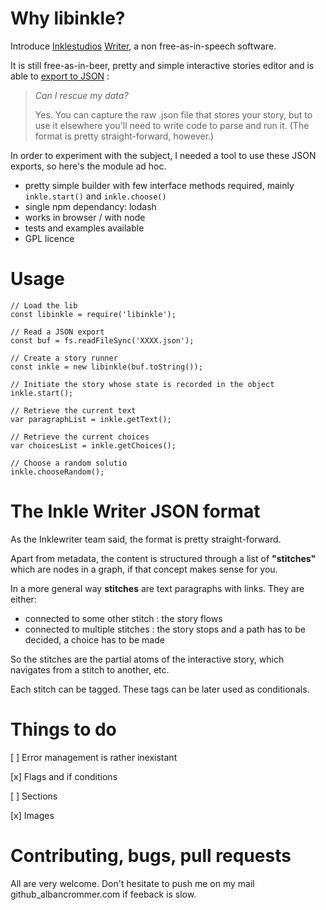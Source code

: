 # Why libinkle?

Introduce [Inklestudios](https://www.inklestudios.com "The Inklestudios website") [Writer](https://writer.inklestudios.com "The Inklestudios Writer editor"), a non free-as-in-speech software. 

It is still free-as-in-beer, pretty and simple interactive stories editor and is able to [export to JSON](https://www.inklestudios.com/2017/09/12/inklewriter-status.html) :
> *Can I rescue my data?*
> 
>  Yes. You can capture the raw .json file that stores your story, but to use it elsewhere you'll need to write code to parse and run it. (The format is pretty straight-forward, however.)
>

In order to experiment with the subject, I needed a tool to use these JSON exports, so here's the module ad hoc.

 * pretty simple builder with few interface methods required, mainly `inkle.start()` and `inkle.choose()`
 * single npm dependancy: lodash 
 * works in browser / with node
 * tests and examples available
 * GPL licence


# Usage


```
// Load the lib
const libinkle = require('libinkle');

// Read a JSON export
const buf = fs.readFileSync('XXXX.json');

// Create a story runner
const inkle = new libinkle(buf.toString());

// Initiate the story whose state is recorded in the object
inkle.start();

// Retrieve the current text
var paragraphList = inkle.getText();

// Retrieve the current choices
var choicesList = inkle.getChoices();

// Choose a random solutio
inkle.chooseRandom();
```

# The Inkle Writer JSON format 

As the Inklewriter team said, the format is pretty straight-forward.

Apart from metadata, the content is structured through a list of **"stitches"** which are nodes in a graph, if that concept makes sense for you.

In a more general way **stitches** are text paragraphs with links. They are either: 

 * connected to some other stitch : the story flows
 * connected to multiple stitches : the story stops and a path has to be decided, a choice has to be made

So the stitches are the partial atoms of the interactive story, which navigates from a stitch to another, etc.

Each stitch can be tagged. These tags can be later used as conditionals.




# Things to do 

  [ ] Error management is rather inexistant

  [x] Flags and if conditions

  [ ] Sections

  [x] Images

# Contributing, bugs, pull requests

All are very welcome. Don't hesitate to push me on my mail github_albancrommer.com if feeback is slow.